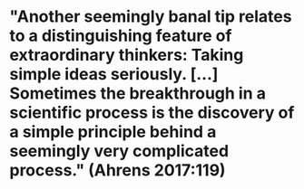 # "Another seemingly banal tip relates to a distinguishing feature of extraordinary thinkers: Taking simple ideas seriously. […] Sometimes the breakthrough in a scientific process is the discovery of a simple principle behind a seemingly very complicated process." (Ahrens 2017:119)